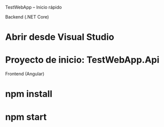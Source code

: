 TestWebApp – Inicio rápido

Backend (.NET Core)
# Abrir desde Visual Studio
# Proyecto de inicio: TestWebApp.Api


Frontend (Angular)
# npm install
# npm start
